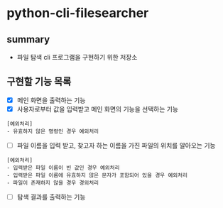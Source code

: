 # python-cli-filesearcher

## summary

- 파일 탐색 cli 프로그램을 구현하기 위한 저장소

## 구현할 기능 목록

- [x] 메인 화면을 출력하는 기능
- [x] 사용자로부터 값을 입력받고 메인 화면의 기능을 선택하는 기능
```
[예외처리]
- 유효하지 않은 명령인 경우 예외처리
```
- [ ] 파일 이름을 입력 받고, 찾고자 하는 이름을 가진 파일의 위치를 알아오는 기능
```
[예외처리]
- 입력받은 파일 이름이 빈 값인 경우 예외처리
- 입력받은 파일 이름에 유효하지 않은 문자가 포함되어 있을 경우 예외처리
- 파일이 존재하지 않을 경우 경외처리
```
- [ ] 탐색 결과를 출력하는 기능